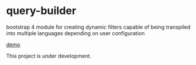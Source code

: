 # query-builder
bootstrap 4 module for creating dynamic filters capable of being transpiled into multiple languages depending on user configuration

[demo](https://predictabilityisgood.github.io/query-builder/)

This project is under development.
